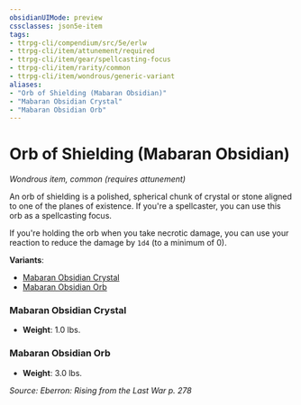 ```yaml
---
obsidianUIMode: preview
cssclasses: json5e-item
tags:
- ttrpg-cli/compendium/src/5e/erlw
- ttrpg-cli/item/attunement/required
- ttrpg-cli/item/gear/spellcasting-focus
- ttrpg-cli/item/rarity/common
- ttrpg-cli/item/wondrous/generic-variant
aliases: 
- "Orb of Shielding (Mabaran Obsidian)"
- "Mabaran Obsidian Crystal"
- "Mabaran Obsidian Orb"
---
```

# Orb of Shielding (Mabaran Obsidian)
*Wondrous item, common (requires attunement)*  



An orb of shielding is a polished, spherical chunk of crystal or stone aligned to one of the planes of existence. If you're a spellcaster, you can use this orb as a spellcasting focus.

If you're holding the orb when you take necrotic damage, you can use your reaction to reduce the damage by `1d4` (to a minimum of 0).

**Variants**:
- [Mabaran Obsidian Crystal](#Mabaran%20Obsidian%20Crystal)
- [Mabaran Obsidian Orb](#Mabaran%20Obsidian%20Orb)

### Mabaran Obsidian Crystal

- **Weight**: 1.0 lbs.

### Mabaran Obsidian Orb

- **Weight**: 3.0 lbs.


*Source: Eberron: Rising from the Last War p. 278*